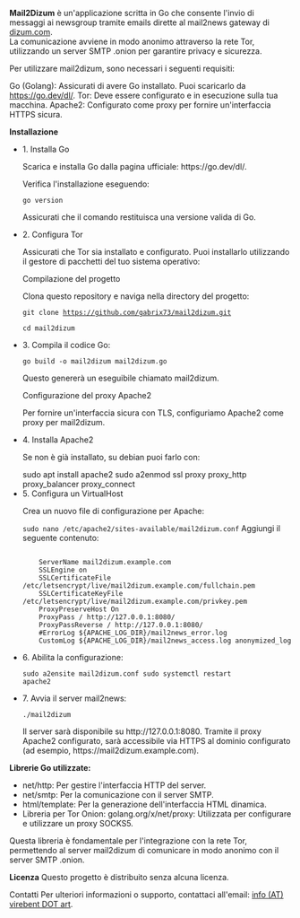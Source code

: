 <p><strong>Mail2Dizum</strong> è un'applicazione scritta in Go che consente l'invio di messaggi ai newsgroup tramite emails dirette al mail2news gateway di <a href="https://dizum.com/">dizum.com</a>. <br>
La comunicazione avviene in modo anonimo attraverso la rete Tor, utilizzando un server SMTP .onion per garantire privacy e sicurezza.</p>

Per utilizzare mail2dizum, sono necessari i seguenti requisiti:

Go (Golang): Assicurati di avere Go installato. 
Puoi scaricarlo da https://go.dev/dl/.
Tor: Deve essere configurato e in esecuzione sulla tua macchina.
Apache2: Configurato come proxy per fornire un'interfaccia HTTPS sicura.

<b>Installazione</b><ul>
<li>1. Installa Go<br>
<p>Scarica e installa Go dalla pagina ufficiale: https://go.dev/dl/.</p></li>

<p>Verifica l'installazione eseguendo:</p>

<code>go version</code><br>
<p>Assicurati che il comando restituisca una versione valida di Go.</p>

<li>2. Configura Tor<br></li>
<p>Assicurati che Tor sia installato e configurato. Puoi installarlo utilizzando il gestore di pacchetti del tuo sistema operativo:</p>

Compilazione del progetto<br>
<p>Clona questo repository e naviga nella directory del progetto:</p>

<code>git clone https://github.com/gabrix73/mail2dizum.git<br>
cd mail2dizum</code>

<li><p>3. Compila il codice Go:</p></li>

<code>go build -o mail2dizum mail2dizum.go</code>
<p>Questo genererà un eseguibile chiamato mail2dizum.</p>

<p>Configurazione del proxy Apache2</p>
<p>Per fornire un'interfaccia sicura con TLS, configuriamo Apache2 come proxy per mail2dizum.</p>

<li>4. Installa Apache2<br></li>
<p>Se non è già installato, su debian puoi farlo con:</p>
<code></code>sudo apt install apache2
sudo a2enmod ssl proxy proxy_http proxy_balancer proxy_connect</code>

<li>5. Configura un VirtualHost<br></li>
<p>Crea un nuovo file di configurazione per Apache:</p>

<code>sudo nano /etc/apache2/sites-available/mail2dizum.conf</code>
Aggiungi il seguente contenuto:<br>

<p><code><VirtualHost *:443>
    ServerName mail2dizum.example.com
    SSLEngine on
    SSLCertificateFile /etc/letsencrypt/live/mail2dizum.example.com/fullchain.pem
    SSLCertificateKeyFile /etc/letsencrypt/live/mail2dizum.example.com/privkey.pem
    ProxyPreserveHost On
    ProxyPass / http://127.0.0.1:8080/
    ProxyPassReverse / http://127.0.0.1:8080/
    #ErrorLog ${APACHE_LOG_DIR}/mail2news_error.log
    CustomLog ${APACHE_LOG_DIR}/mail2news_access.log <b></b>anonymized_log</b>
</VirtualHost></code></p>
<li>6. Abilita la configurazione:<br></li>

<code>sudo a2ensite mail2dizum.conf
sudo systemctl restart apache2</code>

<li>7. Avvia il server mail2news:<br></li>

<code>./mail2dizum</code>
<p>Il server sarà disponibile su http://127.0.0.1:8080. Tramite il proxy Apache2 configurato, sarà accessibile via HTTPS al dominio configurato (ad esempio, https://mail2dizum.example.com).</p></ul>

<b>Librerie Go utilizzate:</b>
<p><ul><li>net/http: Per gestire l'interfaccia HTTP del server.</li>
<li>net/smtp: Per la comunicazione con il server SMTP.</li>
<li>html/template: Per la generazione dell'interfaccia HTML dinamica.</li>
<li>Libreria per Tor Onion:
golang.org/x/net/proxy: Utilizzata per configurare e utilizzare un proxy SOCKS5.</li></ul></p>
<p>Questa libreria è fondamentale per l'integrazione con la rete Tor, permettendo al server mail2dizum di comunicare in modo anonimo con il server SMTP .onion.</p>

<b>Licenza</b>
Questo progetto è distribuito senza alcuna licenza.

Contatti
Per ulteriori informazioni o supporto, contattaci all'email: <A HREF="&#109;&#97;&#105;&#108;&#116;&#111;&#58;%69%6E%66%6F%40%76%69%72%65%62%65%6E%74%2E%61%72%74"> info (AT) virebent DOT art</a>.
